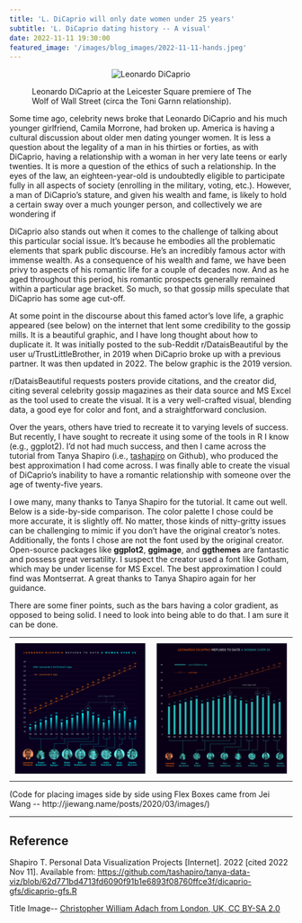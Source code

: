 ```yaml
---
title: 'L. DiCaprio will only date women under 25 years'
subtitle: 'L. DiCaprio dating history -- A visual'
date: 2022-11-11 19:30:00
featured_image: '/images/blog_images/2022-11-11-hands.jpeg'
---
```



<figure>
  <p align="center">
    <img src="{{site.url}}/images/blog_images/2022-11-11-Dicaprio.jpeg" alt="Leonardo DiCaprio" width="50%"/>
  <figcaption>Leonardo DiCaprio at the Leicester Square premiere of The Wolf of Wall Street (circa the Toni Garnn relationship).</figcaption>
  </p>
</figure>


Some time ago, celebrity news broke that Leonardo DiCaprio and his much younger girlfriend, Camila Morrone, had broken up. America is having a cultural discussion about older men dating younger women. It is less a question about the legality of a man in his thirties or forties, as with DiCaprio, having a relationship with a woman in her very late teens or early twenties. It is more a question of the ethics of such a relationship. In the eyes of the law, an eighteen-year-old is undoubtedly eligible to participate fully in all aspects of society (enrolling in the military, voting, etc.). However, a man of DiCaprio’s stature, and given his wealth and fame, is likely to hold a certain sway over a much younger person, and collectively we are wondering if

DiCaprio also stands out when it comes to the challenge of talking about this particular social issue. It’s because he embodies all the problematic elements that spark public discourse. He’s an incredibly famous actor with immense wealth. As a consequence of his wealth and fame, we have been privy to aspects of his romantic life for a couple of decades now. And as he aged throughout this period, his romantic prospects generally remained within a particular age bracket. So much, so that gossip mills speculate that DiCaprio has some age cut-off.

At some point in the discourse about this famed actor’s love life, a graphic appeared (see below) on the internet that lent some credibility to the gossip mills. It is a beautiful graphic, and I have long thought about how to duplicate it. It was initially posted to the sub-Reddit r/DataisBeautiful by the user u/TrustLittleBrother, in 2019 when DiCaprio broke up with a previous partner. It was then updated in 2022. The below graphic is the 2019 version.

r/DataisBeautiful requests posters provide citations, and the creator did, citing several celebrity gossip magazines as their data source and MS Excel as the tool used to create the visual. It is a very well-crafted visual, blending data, a good eye for color and font, and a straightforward conclusion.

Over the years, others have tried to recreate it to varying levels of success. But recently, I have sought to recreate it using some of the tools in R I know (e.g., ggplot2). I’d not had much success, and then I came across the tutorial from Tanya Shapiro (i.e., [tashapiro](https://github.com/tashapiro) on Github), who produced the best approximation I had come across. I was finally able to create the visual of DiCaprio’s inability to have a romantic relationship with someone over the age of twenty-five years.

I owe many, many thanks to Tanya Shapiro for the tutorial. It came out well. Below is a side-by-side comparison. The color palette I chose could be more accurate, it is slightly off. No matter, those kinds of nitty-gritty issues can be challenging to mimic if you don’t have the original creator’s notes.
Additionally, the fonts I chose are not the font used by the original creator. Open-source packages like **ggplot2**, **ggimage**, and **ggthemes** are fantastic and possess great versatility. I suspect the creator used a font like Gotham, which may be under license for MS Excel. The best approximation I could find was Montserrat. A great thanks to Tanya Shapiro again for her guidance. 

There are some finer points, such as the bars having a color gradient, as opposed to being solid. I need to look into being able to do that. I am sure it can be done.

<div id="image-table">
    <table>
	    <tr>
    	    <td style="padding:10px">
        	    <img src="/images/projects/20221111dicaprio_op.png" width="300"/>
      	    </td>
            <td style="padding:10px">
            	<img src="/images/projects/20221111dicaprio_sab.png" width="300"/>
            </td>
        </tr>
    </table>
</div>
(Code for placing images side by side using Flex Boxes came from Jei Wang -- http://jiewang.name/posts/2020/03/images/)

---
## Reference

Shapiro T. Personal Data Visualization Projects [Internet]. 2022 [cited 2022 Nov 11]. Available from: https://github.com/tashapiro/tanya-data-viz/blob/62d771bd4713fd6090f91b1e6893f08760ffce3f/dicaprio-gfs/dicaprio-gfs.R

Title Image--
[Christopher William Adach from London, UK, CC BY-SA 2.0](https://upload.wikimedia.org/wikipedia/commons/2/25/Leonardo_DiCaprio_2014.jpg)
